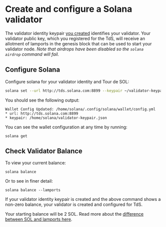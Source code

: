 # Create and configure a Solana validator

The validator identity keypair [you created](validator-public-key-registration.md) identifies your validator. Your validator public key, which you registered for the TdS, will receive an allotment of lamports in the genesis block that can be used to start your validator node. _Note that airdrops have been disabled so the `solana airdrop` command will fail._

## Configure Solana

Configure solana for your validator identity and Tour de SOL:

```bash
solana set --url http://tds.solana.com:8899 --keypair ~/validator-keypair.json
```

You should see the following output:

```text
Wallet Config Updated: /home/solana/.config/solana/wallet/config.yml
* url: http://tds.solana.com:8899
* keypair: /home/solana/validator-keypair.json
```

You can see the wallet configuration at any time by running:

```text
solana get
```

## Check Validator Balance

To view your current balance:

```text
solana balance
```

Or to see in finer detail:

```text
solana balance --lamports
```

If your validator identity keypair is created and the above command shows a non-zero balance, your validator is created and configured for TdS.

Your starting balance will be 2 SOL. Read more about the [difference between SOL and lamports here](https://solana-labs.github.io/book/introduction.html?highlight=lamport#what-are-sols).

